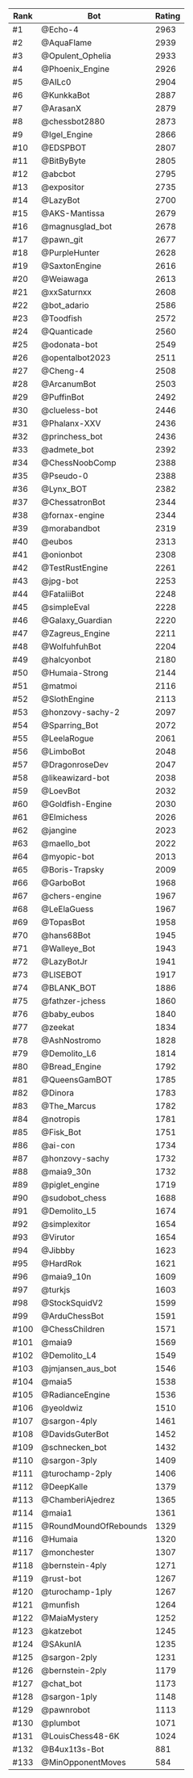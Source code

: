 Rank|Bot|Rating
---|---|---
#1|@Echo-4|2963
#2|@AquaFlame|2939
#3|@Opulent_Ophelia|2933
#4|@Phoenix_Engine|2926
#5|@AILc0|2904
#6|@KunkkaBot|2887
#7|@ArasanX|2879
#8|@chessbot2880|2873
#9|@Igel_Engine|2866
#10|@EDSPBOT|2807
#11|@BitByByte|2805
#12|@abcbot|2795
#13|@expositor|2735
#14|@LazyBot|2700
#15|@AKS-Mantissa|2679
#16|@magnusglad_bot|2678
#17|@pawn_git|2677
#18|@PurpleHunter|2628
#19|@SaxtonEngine|2616
#20|@Weiawaga|2613
#21|@xxSaturnxx|2608
#22|@bot_adario|2586
#23|@Toodfish|2572
#24|@Quanticade|2560
#25|@odonata-bot|2549
#26|@opentalbot2023|2511
#27|@Cheng-4|2508
#28|@ArcanumBot|2503
#29|@PuffinBot|2492
#30|@clueless-bot|2446
#31|@Phalanx-XXV|2436
#32|@princhess_bot|2436
#33|@admete_bot|2392
#34|@ChessNoobComp|2388
#35|@Pseudo-0|2388
#36|@Lynx_BOT|2382
#37|@ChessatronBot|2344
#38|@fornax-engine|2344
#39|@morabandbot|2319
#40|@eubos|2313
#41|@onionbot|2308
#42|@TestRustEngine|2261
#43|@jpg-bot|2253
#44|@FataliiBot|2248
#45|@simpleEval|2228
#46|@Galaxy_Guardian|2220
#47|@Zagreus_Engine|2211
#48|@WolfuhfuhBot|2204
#49|@halcyonbot|2180
#50|@Humaia-Strong|2144
#51|@matmoi|2116
#52|@SlothEngine|2113
#53|@honzovy-sachy-2|2097
#54|@Sparring_Bot|2072
#55|@LeelaRogue|2061
#56|@LimboBot|2048
#57|@DragonroseDev|2047
#58|@likeawizard-bot|2038
#59|@LoevBot|2032
#60|@Goldfish-Engine|2030
#61|@Elmichess|2026
#62|@jangine|2023
#63|@maello_bot|2022
#64|@myopic-bot|2013
#65|@Boris-Trapsky|2009
#66|@GarboBot|1968
#67|@chers-engine|1967
#68|@LeElaGuess|1967
#69|@TopasBot|1958
#70|@hans68Bot|1945
#71|@Walleye_Bot|1943
#72|@LazyBotJr|1941
#73|@LISEBOT|1917
#74|@BLANK_BOT|1886
#75|@fathzer-jchess|1860
#76|@baby_eubos|1840
#77|@zeekat|1834
#78|@AshNostromo|1828
#79|@Demolito_L6|1814
#80|@Bread_Engine|1792
#81|@QueensGamBOT|1785
#82|@Dinora|1783
#83|@The_Marcus|1782
#84|@notropis|1781
#85|@Fisk_Bot|1751
#86|@ai-con|1734
#87|@honzovy-sachy|1732
#88|@maia9_30n|1732
#89|@piglet_engine|1719
#90|@sudobot_chess|1688
#91|@Demolito_L5|1674
#92|@simplexitor|1654
#93|@Virutor|1654
#94|@Jibbby|1623
#95|@HardRok|1621
#96|@maia9_10n|1609
#97|@turkjs|1603
#98|@StockSquidV2|1599
#99|@ArduChessBot|1591
#100|@ChessChildren|1571
#101|@maia9|1569
#102|@Demolito_L4|1549
#103|@jmjansen_aus_bot|1546
#104|@maia5|1538
#105|@RadianceEngine|1536
#106|@yeoldwiz|1510
#107|@sargon-4ply|1461
#108|@DavidsGuterBot|1452
#109|@schnecken_bot|1432
#110|@sargon-3ply|1409
#111|@turochamp-2ply|1406
#112|@DeepKalle|1379
#113|@ChamberiAjedrez|1365
#114|@maia1|1361
#115|@RoundMoundOfRebounds|1329
#116|@Humaia|1320
#117|@monchester|1307
#118|@bernstein-4ply|1271
#119|@rust-bot|1267
#120|@turochamp-1ply|1267
#121|@munfish|1264
#122|@MaiaMystery|1252
#123|@katzebot|1245
#124|@SAkunIA|1235
#125|@sargon-2ply|1231
#126|@bernstein-2ply|1179
#127|@chat_bot|1173
#128|@sargon-1ply|1148
#129|@pawnrobot|1113
#130|@plumbot|1071
#131|@LouisChess48-6K|1024
#132|@B4ux1t3s-Bot|881
#133|@MinOpponentMoves|584
